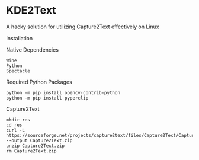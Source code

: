 # KDE2Text
A hacky solution for utilizing Capture2Text effectively on Linux

Installation

Native Dependencies
```
Wine
Python
Spectacle
```

Required Python Packages
```
python -m pip install opencv-contrib-python
python -m pip install pyperclip
```

Capture2Text
```
mkdir res
cd res
curl -L https://sourceforge.net/projects/capture2text/files/Capture2Text/Capture2Text_v4.6.3/Capture2Text_v4.6.3_64bit.zip/download --output Capture2Text.zip
unzip Capture2Text.zip
rm Capture2Text.zip
```




